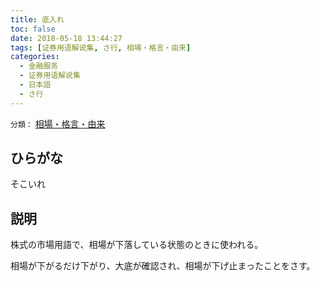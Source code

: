 ```yaml
---
title: 底入れ
toc: false
date: 2018-05-18 13:44:27
tags: [证券用语解说集, さ行, 相場・格言・由来]
categories:
  - 金融服务
  - 证券用语解说集
  - 日本語
  - さ行
---
```


`分類：` [相場・格言・由来](/tags/相場・格言・由来/)

## ひらがな

そこいれ

## 説明

株式の市場用語で、相場が下落している状態のときに使われる。

相場が下がるだけ下がり、大底が確認され、相場が下げ止まったことをさす。
